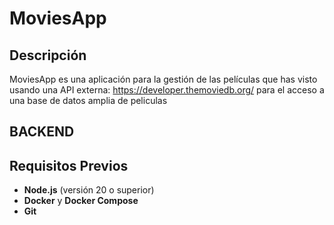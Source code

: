 # MoviesApp

## Descripción
MoviesApp es una aplicación para la gestión de las películas que has visto usando una API externa: https://developer.themoviedb.org/ para el acceso a una base de datos amplia de peliculas

## BACKEND
## Requisitos Previos
- **Node.js** (versión 20 o superior)
- **Docker** y **Docker Compose**
- **Git**
